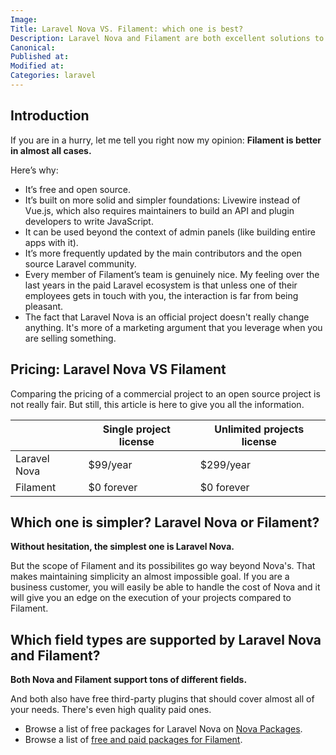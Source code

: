 ```yaml
---
Image: 
Title: Laravel Nova VS. Filament: which one is best?
Description: Laravel Nova and Filament are both excellent solutions to build your admin panels. But let's dive into the details anyway.
Canonical: 
Published at: 
Modified at: 
Categories: laravel
---
```


## Introduction

If you are in a hurry, let me tell you right now my opinion: **Filament is better in almost all cases.**

Here’s why:
- It’s free and open source.
- It’s built on more solid and simpler foundations: Livewire instead of Vue.js, which also requires maintainers to build an API and plugin developers to write JavaScript.
- It can be used beyond the context of admin panels (like building entire apps with it).
- It’s more frequently updated by the main contributors and the open source Laravel community.
- Every member of Filament’s team is genuinely nice. My feeling over the last years in the paid Laravel ecosystem is that unless one of their employees gets in touch with you, the interaction is far from being pleasant.
- The fact that Laravel Nova is an official project doesn't really change anything. It's more of a marketing argument that you leverage when you are selling something.

## Pricing: Laravel Nova VS Filament

Comparing the pricing of a commercial project to an open source project is not really fair. But still, this article is here to give you all the information.

|   | Single project license | Unlimited projects license |
| - | - | - |
| Laravel Nova | $99/year | $299/year |
| Filament | $0 forever | $0 forever |

## Which one is simpler? Laravel Nova or Filament?

**Without hesitation, the simplest one is Laravel Nova.** 

But the scope of Filament and its possibilites go way beyond Nova's. That makes maintaining simplicity an almost impossible goal. If you are a business customer, you will easily be able to handle the cost of Nova and it will give you an edge on the execution of your projects compared to Filament.

## Which field types are supported by Laravel Nova and Filament?

**Both Nova and Filament support tons of different fields.**

And both also have free third-party plugins that should cover almost all of your needs. There's even high quality paid ones.

- Browse a list of free packages for Laravel Nova on [Nova Packages](https://novapackages.com).
- Browse a list of [free and paid packages for Filament](https://filamentphp.com/plugins).